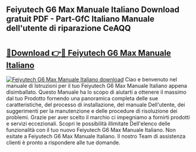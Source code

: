 ## Feiyutech G6 Max Manuale Italiano Download gratuit PDF - Part-GfC Italiano Manuale dell'utente di riparazione CeAQQ

# <h2><a href="http://dfdktsf.blite.top/?on=Feiyutech+G6+Max+Manuale+Italiano">🔗Download 👉🔴 Feiyutech G6 Max Manuale Italiano</a></h2>

[![Feiyutech G6 Max Manuale Italiano download](https://i.imgur.com/lujVjoI.png)](http://dfdktsf.blite.top/?on=Feiyutech+G6+Max+Manuale+Italiano)
Ciao e benvenuto nel manuale di Istruzioni per il tuo Feiyutech G6 Max Manuale Italiano appena disimballato. Questo Manuale ha lo scopo di aiutarti a ottenere il massimo dal tuo Prodotto fornendo una panoramica completa delle sue caratteristiche, del processo di installazione, del manuale Dell'utente, dei suggerimenti per la manutenzione e delle procedure di risoluzione dei problemi. Grazie per aver scelto il marchio ci impegniamo a fornirti prodotti e servizi eccezionali. Scopri le possibilità illimitate Dell'elenco delle funzionalità con il tuo nuovo Feiyutech G6 Max Manuale Italiano. Non esitate a Feiyutech G6 Max Manuale Italiano. Il nostro Team di assistenza clienti è pronto a rispondere alle tue domande.
